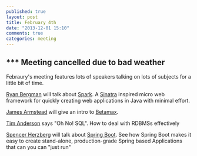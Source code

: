 ```yaml
---
published: true
layout: post
title: February 4th 
date: "2013-12-01 15:10"
comments: true
categories: meeting
---
```


*** Meeting cancelled due to bad weather
---------------------


Febraury's meeting features lots of speakers talking on lots of subjects
for a little bit of time. 

[Ryan Bergman] will talk about [Spark]. A [Sinatra] inspired micro web framework for
quickly creating web applications in Java with minimal effort.

[James Armstead] will give an intro to [Betamax].

[Tim Anderson] says "Oh No! SQL". How to deal with RDBMSs effectively

[Spencer Herzberg] will talk about [Spring Boot]. See how Spring Boot makes it easy to create stand-alone,
production-grade Spring based Applications that can you can "just run"

[Ryan Bergman]: https://twitter.com/ryber
[Sinatra]: http://www.sinatrarb.com/
[James Armstead]: https://twitter.com/armsteadj1
[Tim Anderson]: https://twitter.com/timander
[Spencer Herzberg]: https://twitter.com/linuxconvert
[Spark]: http://www.sparkjava.com/
[Betamax]: http://freeside.co/betamax/
[Spring Boot]: http://projects.spring.io/spring-boot/


